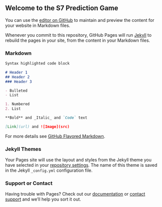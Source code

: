 ## Welcome to the S7 Prediction Game

You can use the [editor on GitHub](https://github.com/WadeWarren1/WadeWarren1.github.io/edit/master/index.md) to maintain and preview the content for your website in Markdown files.

Whenever you commit to this repository, GitHub Pages will run [Jekyll](https://jekyllrb.com/) to rebuild the pages in your site, from the content in your Markdown files.

### Markdown

<style>
.bar {
  fill: steelblue;
}

.bar:hover {
  fill: brown;
}
</style>

<div id='d3div'></div>

<script src="https://d3js.org/d3.v4.min.js"></script>

<script>

var w = 800
var h = 650
var margin = 5
var padding = 50

var gheight = 80
var gwidth = (gheight*4)


		// Get the data
  
 d3.csv("WadeWarren1.github.io/data.csv", function(error, data) {

   data.forEach(function(d) {
          if (error) throw error;
                  d.abv = d.abv;
                  d.id = d.id;
                  d.num = +d.num;
              });
console.log(data)

var maximum = d3.max(data, function(d) { return d.num; });
        console.log("max is " + maximum);

console.log(maximum)

var svg = d3.select("#d3div")
            .append("svg")
            .attr("width", w)
            .attr("height", h);

var sortBars = function() {

   svg.selectAll("rect")
      .sort(function(a, b) {
             return d3.ascending(a.num, b.num);
               })
           .transition()

        .duration(1000)
            .attr("x", function (d,i)
                     {if (i <6) {return padding} else if (i<12) {return padding+gwidth} else {return padding +(gwidth*2)} })
           		.attr("y", function(d,i)
                     {if (i<6) {return (i*gheight)} else if (i<12) {return ((i-6)*gheight) } else {return ((i-12)*gheight)}})
              .style("fill", function (d) {return d3.rgb(0,(4*d.num),0)})


              svg.selectAll ("text")
              .sort(function(a, b) {
                    return d3.ascending(a.num, b.num);
                  })
                  .transition()

                  .duration(1000)

                  .attr("x", function (d,i)
                        {if (i <6) {return padding} else if (i<12) {return padding+gwidth} else {return padding +(gwidth*2)} })
                  .attr("y", function(d,i)
                        {if (i<6) {return (i*gheight)} else if (i<12) {return ((i-6)*gheight) } else {return ((i-12)*gheight)}})
                      }

svg.selectAll (".bar")
    .data(data)
    .enter()
    .append("rect")
    .attr("class", "bar")
		.attr("width", gwidth - margin)
		.attr("height", gheight - margin)
		.attr("x", function (d,i)
          {if (i <6) {return padding} else if (i<12) {return padding+gwidth} else {return padding +(gwidth*2)} })
		.attr("y", function(d,i)
          {if (i<6) {return (i*gheight)} else if (i<12) {return ((i-6)*gheight) } else {return ((i-12)*gheight)}})
		.style("fill", function (d) {return d3.rgb(0,(2*d.num),(4*d.num))})
    .style("stroke", "black")
    .style("stroke-width", "3px")
    .on("mouseover", function(d) {d3.select(this)
         .style("fill", "red")})
    .on("mouseout", function(d) {d3.select(this)
        .style("fill", function (d) {return d3.rgb(0,(2*d.num),(4*d.num))})})

    .on("click", function() {
             sortBars();
     });


svg.selectAll ("text")
		.data(data)
		.enter()
		.append("text")
		.attr("width", gwidth + margin)
	.attr("height", gheight - margin)
	.attr("x", function (d,i)
        {if (i <6) {return padding} else if (i<12) {return padding+gwidth} else {return padding +(gwidth*2)} })
	.attr("y", function(d,i)
        {if (i<6) {return (i*gheight)} else if (i<12) {return ((i-6)*gheight) } else {return ((i-12)*gheight)}})
  .attr("dy",(gheight/2))
  .attr("dx", padding)
	.text(function(d) { return "(" +d.abv+")"+ " " + d.id + "--" +d.num ; })
  .attr("font-size", function (d) {return gheight/8})
  .attr("fill", "white");

	});
</script>


```markdown
Syntax highlighted code block

# Header 1
## Header 2
### Header 3

- Bulleted
- List

1. Numbered
2. List

**Bold** and _Italic_ and `Code` text

[Link](url) and ![Image](src)
```

For more details see [GitHub Flavored Markdown](https://guides.github.com/features/mastering-markdown/).

### Jekyll Themes

Your Pages site will use the layout and styles from the Jekyll theme you have selected in your [repository settings](https://github.com/WadeWarren1/WadeWarren1.github.io/settings). The name of this theme is saved in the Jekyll `_config.yml` configuration file.

### Support or Contact

Having trouble with Pages? Check out our [documentation](https://help.github.com/categories/github-pages-basics/) or [contact support](https://github.com/contact) and we’ll help you sort it out.

